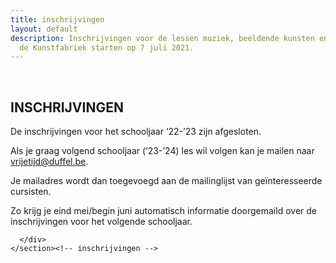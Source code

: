 ```yaml
---
title: inschrijvingen
layout: default
description: Inschrijvingen voor de lessen muziek, beeldende kunsten en talen aan
  de Kunstfabriek starten op 7 juli 2021.
---
```


  <main id="top">
    <section class="inschrijvingen">
      <div class="row">
        <br>
        <h2>INSCHRIJVINGEN</h2>
        <article>
          <p>De inschrijvingen voor het schooljaar ’22-’23 zijn afgesloten.</p>
          <p>Als je graag volgend schooljaar (’23-’24) les wil volgen kan je mailen naar <a href="mailto:vrijetijd@duffel.be" target="blank">vrijetijd@duffel.be</a>.</p>
          <p>Je mailadres wordt dan toegevoegd aan de mailinglijst van geïnteresseerde cursisten.</p>
          <p>Zo krijg je eind mei/begin juni automatisch informatie doorgemaild over de inschrijvingen voor het volgende schooljaar.</p>
        </article>

      </div>
    </section><!-- inschrijvingen -->

  </main>
